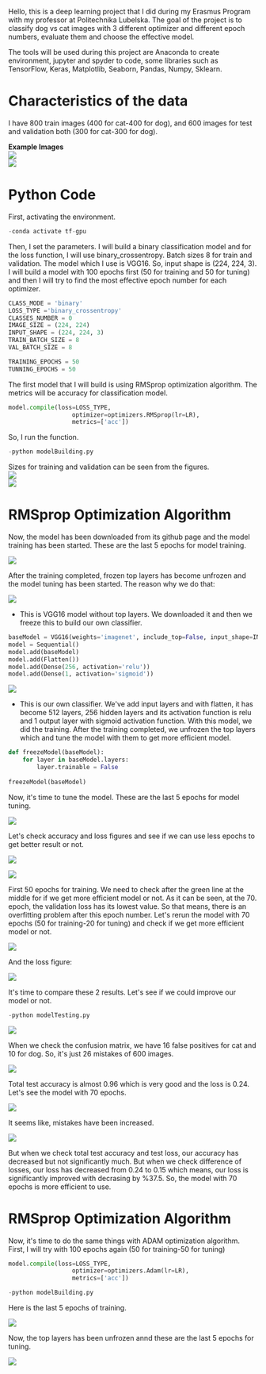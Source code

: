 Hello, this is a deep learning project that I did during my Erasmus Program with my professor at Politechnika Lubelska. The goal of the project is to classify dog vs cat images with 3 different optimizer and different epoch numbers, evaluate them and choose the effective model.
    
The tools will be used during this project are Anaconda to create environment, jupyter and spyder to code, some libraries such as TensorFlow, Keras, Matplotlib, Seaborn, Pandas, Numpy, Sklearn.


# Characteristics of the data

I have 800 train images (400 for cat-400 for dog), and 600 images for test and validation both (300 for cat-300 for dog). 

**Example Images**
<br>
![](img/cat.9390.jpg)
<br>
![](img/dog.9638.jpg)


# Python Code

First, activating the environment.

```python
-conda activate tf-gpu
```
Then, I set the parameters. I will build a binary classification model and for the loss function, I will use binary_crossentropy. Batch sizes 8 for train and validation. The model which I use is VGG16. So, input shape is (224, 224, 3). I will build a model with 100 epochs first (50 for training and 50 for tuning) and then I will try to find the most effective epoch number for each optimizer.
```python
CLASS_MODE = 'binary'
LOSS_TYPE ='binary_crossentropy'    
CLASSES_NUMBER = 0
IMAGE_SIZE = (224, 224)
INPUT_SHAPE = (224, 224, 3)
TRAIN_BATCH_SIZE = 8
VAL_BATCH_SIZE = 8

TRAINING_EPOCHS = 50
TUNNING_EPOCHS = 50
```

The first model that I will build is using RMSprop optimization algorithm. The metrics will be accuracy for classification model.
```python
model.compile(loss=LOSS_TYPE,
                  optimizer=optimizers.RMSprop(lr=LR),
                  metrics=['acc'])  
```
So, I run the function.

```python
-python modelBuilding.py
```

Sizes for training and validation can be seen from the figures.
<br>
![](img/RMS-50/figure1.PNG)
<br>
![](img/RMS-50/figure2.PNG)


# RMSprop Optimization Algorithm
Now, the model has been downloaded from its github page and the model training has been started. These are the last 5 epochs for model training.


![](img/RMS-50/last%205%20epochs%20of%20training.PNG)


After the training completed, frozen top layers has become unfrozen and the model tuning has been started. The reason why we do that:


![](img/Convolution_base+own_classifier.jpg)


* This is VGG16 model without top layers. We downloaded it and then we freeze this to build our own classifier.
```python
baseModel = VGG16(weights='imagenet', include_top=False, input_shape=INPUT_SHAPE)            
model = Sequential()    
model.add(baseModel)
model.add(Flatten())
model.add(Dense(256, activation='relu'))
model.add(Dense(1, activation='sigmoid'))
```


![](img/VGG16_base+own_classifier.jpg)


* This is our own classifier. We've add input layers and with flatten, it has become 512 layers, 256 hidden layers and its activation function is relu and 1 output layer with sigmoid activation function. With this model, we did the training. After the training completed, we unfrozen the top layers which and tune the model with them to get more efficient model.

```python
def freezeModel(baseModel):    
    for layer in baseModel.layers:
        layer.trainable = False 
        
freezeModel(baseModel)
```
Now, it's time to tune the model. These are the last 5 epochs for model tuning.


![](img/RMS-50/last%205%20epochs%20of%20tuning.PNG)


Let's check accuracy and loss figures and see if we can use less epochs to get better result or not.


![](img/RMS-50/val_loss%20acc.PNG)


![](img/RMS-50/loss%20figure%202.PNG)


First 50 epochs for training. We need to check after the green line at the middle for if we get more efficient model or not. As it can be seen, at the 70. epoch, the validation loss has its lowest value. So that means, there is an overfitting problem after this epoch number. Let's rerun the model with 70 epochs (50 for training-20 for tuning) and check if we get more efficient model or not.


![](img/RMS-50/Final/last%205%20epochs%20for%20tuning%20for%20the%20last%20rms%20model.PNG)


And the loss figure:


![](img/RMS-50/Final/loss%20figure%20for%20final%20rms%20model.PNG)


It's time to compare these 2 results. Let's see if we could improve our model or not.
```python
-python modelTesting.py
```


![](img/RMS-50/conf%20matrix.PNG)


When we check the confusion matrix, we have 16 false positives for cat and 10 for dog. So, it's just 26 mistakes of 600 images.


![](img/RMS-50/acc%20and%20losstotal%20for%20precision.PNG)


Total test accuracy is almost 0.96 which is very good and the loss is 0.24. Let's see the model with 70 epochs.


![](img/RMS-50/Final/conf%20matrix%20for%20the%20last%20rms%20model.PNG)


It seems like, mistakes have been increased. 


![](img/RMS-50/Final/acc%20and%20loss%20total%20for%20precision%20for%20the%20last%20rms%20model.PNG)


But when we check total test accuracy and test loss, our accuracy has decreased but not significantly much. But when we check difference of losses, our loss has decreased from 0.24 to 0.15 which means, our loss is significantly improved with decrasing by %37.5. So, the model with 70 epochs is more efficient to use.


# RMSprop Optimization Algorithm
Now, it's time to do the same things with ADAM optimization algorithm. First, I will try with 100 epochs again (50 for training-50 for tuning)

```python
model.compile(loss=LOSS_TYPE,
                  optimizer=optimizers.Adam(lr=LR),
                  metrics=['acc'])  
```

```python
-python modelBuilding.py
```
Here is the last 5 epochs of training.


![](img/ADAM-50/last%205%20epochs%20for%20training%20ADAM.PNG)


Now, the top layers has been unfrozen annd these are the last 5 epochs for tuning.


![](img/ADAM-50/last%205%20epochs%20for%20tuning%20adam.PNG)


